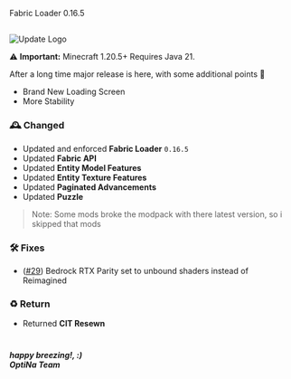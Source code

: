 Fabric Loader 0.16.5

##

![Update Logo](https://github.com/OptiNa-Team/OptiNa-Reborn/blob/main/update_banners/major_update.png?raw=true)

⚠️ **Important:** Minecraft 1.20.5+ Requires Java 21. 

After a long time major release is here, with some additional points 🥳

- Brand New Loading Screen
- More Stability

### 🕰️ Changed
- Updated and enforced **Fabric Loader** `0.16.5`
- Updated **Fabric API**
- Updated **Entity Model Features**
- Updated **Entity Texture Features**
- Updated **Paginated Advancements**
- Updated **Puzzle** 

> Note: Some mods broke the modpack with there latest version, so i skipped that mods

### 🛠️ Fixes
- ([#29](https://github.com/OptiNa-Team/OptiNa-Reborn/issues/29)) Bedrock RTX Parity set to unbound shaders instead of Reimagined

### ♻️ Return
- Returned **CIT Resewn**

#
***happy breezing!, :)*** <br>
***OptiNa Team***
